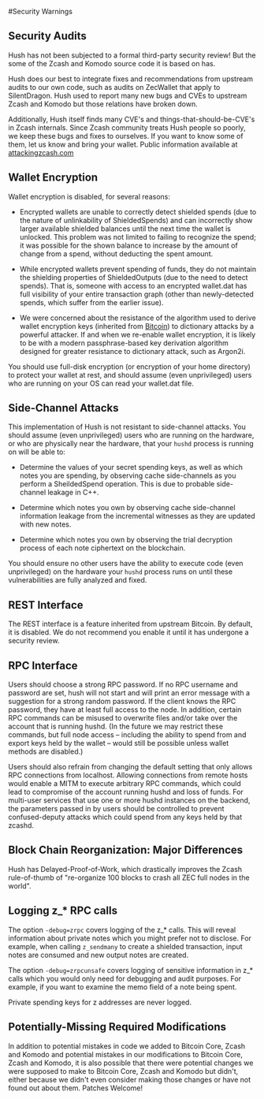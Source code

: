 #Security Warnings

## Security Audits

Hush has not been subjected to a formal third-party security review! But the
some of the Zcash and Komodo source code it is based on has.

Hush does our best to integrate fixes and recommendations from upstream audits
to our own code, such as audits on ZecWallet that apply to SilentDragon.
Hush used to report many new bugs and CVEs to upstream Zcash and Komodo but
those relations have broken down.

Additionally, Hush itself finds many CVE's and things-that-should-be-CVE's
in Zcash internals. Since Zcash community treats Hush people so poorly, we
keep these bugs and fixes to ourselves. If you want to know some of them,
let us know and bring your wallet. Public information available at
<a href="https://attackingzcash.com">attackingzcash.com</a>

## Wallet Encryption

Wallet encryption is disabled, for several reasons:

- Encrypted wallets are unable to correctly detect shielded spends (due to the
  nature of unlinkability of ShieldedSpends) and can incorrectly show larger
  available shielded balances until the next time the wallet is unlocked. This
  problem was not limited to failing to recognize the spend; it was possible for
  the shown balance to increase by the amount of change from a spend, without
  deducting the spent amount.

- While encrypted wallets prevent spending of funds, they do not maintain the
  shielding properties of ShieldedOutputs (due to the need to detect spends). That
  is, someone with access to an encrypted wallet.dat has full visibility of
  your entire transaction graph (other than newly-detected spends, which suffer
  from the earlier issue).

- We were concerned about the resistance of the algorithm used to derive wallet
  encryption keys (inherited from [Bitcoin](https://bitcoin.org/en/secure-your-wallet))
  to dictionary attacks by a powerful attacker. If and when we re-enable wallet 
  encryption, it is likely to be with a modern passphrase-based key derivation 
  algorithm designed for greater resistance to dictionary attack, such as Argon2i.

You should use full-disk encryption (or encryption of your home directory) to
protect your wallet at rest, and should assume (even unprivileged) users who are
running on your OS can read your wallet.dat file.

## Side-Channel Attacks

This implementation of Hush is not resistant to side-channel attacks. You
should assume (even unprivileged) users who are running on the hardware, or who
are physically near the hardware, that your `hushd` process is running on will
be able to:

- Determine the values of your secret spending keys, as well as which notes you
  are spending, by observing cache side-channels as you perform a SheildedSpend
  operation. This is due to probable side-channel leakage in C++.

- Determine which notes you own by observing cache side-channel information
  leakage from the incremental witnesses as they are updated with new notes.

- Determine which notes you own by observing the trial decryption process of
  each note ciphertext on the blockchain.

You should ensure no other users have the ability to execute code (even
unprivileged) on the hardware your `hushd` process runs on until these
vulnerabilities are fully analyzed and fixed.

## REST Interface

The REST interface is a feature inherited from upstream Bitcoin.  By default,
it is disabled. We do not recommend you enable it until it has undergone a
security review.

## RPC Interface

Users should choose a strong RPC password. If no RPC username and password are set, hush will not start and will print an error message with a suggestion for a strong random password. If the client knows the RPC password, they have at least full access to the node. In addition, certain RPC commands can be misused to overwrite files and/or take over the account that is running hushd. (In the future we may restrict these commands, but full node access – including the ability to spend from and export keys held by the wallet – would still be possible unless wallet methods are disabled.)

Users should also refrain from changing the default setting that only allows RPC connections from localhost. Allowing connections from remote hosts would enable a MITM to execute arbitrary RPC commands, which could lead to compromise of the account running hushd and loss of funds. For multi-user services that use one or more hushd instances on the backend, the parameters passed in by users should be controlled to prevent confused-deputy attacks which could spend from any keys held by that zcashd.

## Block Chain Reorganization: Major Differences

Hush has Delayed-Proof-of-Work, which drastically improves the Zcash rule-of-thumb of "re-organize 100 blocks to crash all ZEC full nodes in the world".

## Logging z_* RPC calls

The option `-debug=zrpc` covers logging of the z_* calls.  This will reveal information about private notes which you might prefer not to disclose.  For example, when calling `z_sendmany` to create a shielded transaction, input notes are consumed and new output notes are created.

The option `-debug=zrpcunsafe` covers logging of sensitive information in z_* calls which you would only need for debugging and audit purposes.  For example, if you want to examine the memo field of a note being spent.

Private spending keys for z addresses are never logged.

## Potentially-Missing Required Modifications

In addition to potential mistakes in code we added to Bitcoin Core, Zcash
and Komodo and potential mistakes in our modifications to Bitcoin Core, Zcash and Komodo, it is also possible
that there were potential changes we were supposed to make to Bitcoin Core, Zcash and Komodo but
didn't, either because we didn't even consider making those changes or have not found out about
them. Patches Welcome!
